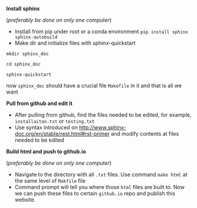 **Install sphinx**

(*preferably be done on only one computer*)

  - Instlall from pip under root or a conda environment `pip install sphinx sphinx-autobuild`
  - Make dir and initialize files with sphinx-quickstart
  ```
  mkdir sphinx_doc
  
  cd sphinx_doc 
  
  sphinx-quickstart
  ```
  now `sphinx_doc` should have a crucial file `Makefile` in it and that is all we want
  
  
**Pull from github and edit it**

  - After pulling from github, find the files needed to be edited, for example, `installaiton.txt` or `testing.txt`
  - Use syntax introduced on http://www.sphinx-doc.org/en/stable/rest.html#rst-primer and modify contents at files needed to be edited
  
**Build html and push to github.io**

(*preferably be done on only one computer*)

  - Navigate to the directory with all `.txt` files. Use command `make html` at the same level of `Makfile` file
  - Command prompt will tell you where those `html` files are built to. 
  Now we can push these files to certain `github.io` repo and publish this website.
